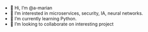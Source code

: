 - 👋 Hi, I’m @a-marian
- 👀 I’m interested in microservices, security, IA, neural networks.
- 🌱 I’m currently learning Python.
- 💞️ I’m looking to collaborate on interesting project

<!---
a-marian/a-marian is a ✨ special ✨ repository because its `README.md` (this file) appears on your GitHub profile.
You can click the Preview link to take a look at your changes.
--->
